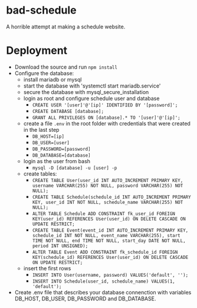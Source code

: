 # bad-schedule
A horrible attempt at making a schedule website.

# Deployment
- Download the source and run `npm install`
- Configure the database:
  - install mariadb or mysql
  - start the database with 'systemctl start mariadb.service'
  - secure the database with mysql_secure_installation
  - login as root and configure schedule user and database
    - `CREATE USER '[user]'@'[ip]' IDENTIFIED BY '[password]';`
    - `CREATE DATABASE [database];`
    - `GRANT ALL PRIVILEGES ON [database].* TO '[user]'@'[ip]';`
  - create a file `.env` in the root folder with credentials that were created in the last step
    - `DB_HOST=[ip]`
    - `DB_USER=[user]`
    - `DB_PASSWORD=[password]`
    - `DB_DATABASE=[database]`
  - login as the user from bash
    - `mysql -D [database] -u [user] -p`
  - create tables:
    - `CREATE TABLE User(user_id INT AUTO_INCREMENT PRIMARY KEY, username VARCHAR(255) NOT NULL, password VARCHAR(255) NOT NULL);`
    - `CREATE TABLE Schedule(schedule_id INT AUTO_INCREMENT PRIMARY KEY, user_id INT NOT NULL, schedule_name VARCHAR(255) NOT NULL);`
    - `ALTER TABLE Schedule ADD CONSTRAINT fk_user_id FOREIGN KEY(user_id) REFERENCES User(user_id) ON DELETE CASCADE ON UPDATE RESTRICT;`
    - `CREATE TABLE Event(event_id INT AUTO_INCREMENT PRIMARY KEY, schedule_id INT NOT NULL, event_name VARCHAR(255), start TIME NOT NULL, end TIME NOT NULL, start_day DATE NOT NULL, period INT UNSIGNED);`
    - `ALTER TABLE Event ADD CONSTRAINT fk_schedule_id FOREIGN KEY(schedule_id) REFERENCES User(user_id) ON DELETE CASCADE ON UPDATE RESTRICT;`
  - insert the first rows
    - `INSERT INTO User(username, password) VALUES('default', '');`
    - `INSERT INTO Schedule(user_id, schedule_name) VALUES(1, 'default');`
- Create .env file that describes your database connenction with variables DB_HOST, DB_USER, DB_PASSWORD and DB_DATABASE.